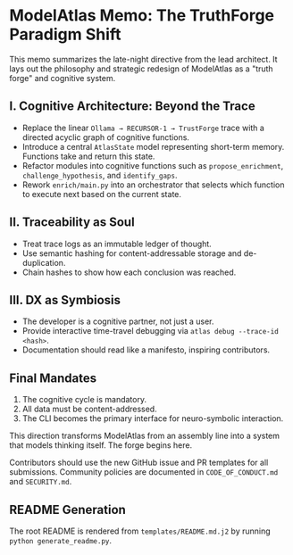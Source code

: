# ModelAtlas Memo: The TruthForge Paradigm Shift

This memo summarizes the late-night directive from the lead architect. It lays out the philosophy and strategic redesign of ModelAtlas as a "truth forge" and cognitive system.

## I. Cognitive Architecture: Beyond the Trace
- Replace the linear `Ollama → RECURSOR-1 → TrustForge` trace with a directed acyclic graph of cognitive functions.
- Introduce a central `AtlasState` model representing short-term memory. Functions take and return this state.
- Refactor modules into cognitive functions such as `propose_enrichment`, `challenge_hypothesis`, and `identify_gaps`.
- Rework `enrich/main.py` into an orchestrator that selects which function to execute next based on the current state.

## II. Traceability as Soul
- Treat trace logs as an immutable ledger of thought.
- Use semantic hashing for content-addressable storage and de-duplication.
- Chain hashes to show how each conclusion was reached.

## III. DX as Symbiosis
- The developer is a cognitive partner, not just a user.
- Provide interactive time-travel debugging via `atlas debug --trace-id <hash>`.
- Documentation should read like a manifesto, inspiring contributors.

## Final Mandates
1. The cognitive cycle is mandatory.
2. All data must be content-addressed.
3. The CLI becomes the primary interface for neuro-symbolic interaction.

This direction transforms ModelAtlas from an assembly line into a system that models thinking itself. The forge begins here.


Contributors should use the new GitHub issue and PR templates for all submissions.
Community policies are documented in `CODE_OF_CONDUCT.md` and `SECURITY.md`.

## README Generation
The root README is rendered from `templates/README.md.j2` by running `python generate_readme.py`.

